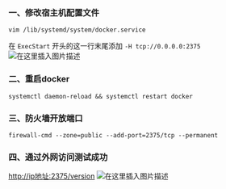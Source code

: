 ﻿### 一、修改宿主机配置文件

```shell
vim /lib/systemd/system/docker.service
```

在 `ExecStart` 开头的这一行末尾添加 `-H tcp://0.0.0.0:2375`
![在这里插入图片描述](https://img-blog.csdnimg.cn/20190822152957903.png?x-oss-process=image/watermark,type_ZmFuZ3poZW5naGVpdGk,shadow_10,text_aHR0cHM6Ly9ibG9nLmNzZG4ubmV0L3FxXzM4MjI1NTU4,size_16,color_FFFFFF,t_70)

### 二、重启docker

```shell
systemctl daemon-reload && systemctl restart docker
```

### 三、防火墙开放端口

```shell
firewall-cmd --zone=public --add-port=2375/tcp --permanent
```

### 四、通过外网访问测试成功

[http://ip地址:2375/version](http://ip%E5%9C%B0%E5%9D%80:2375/version)
![在这里插入图片描述](https://img-blog.csdnimg.cn/20190822154200163.png?x-oss-process=image/watermark,type_ZmFuZ3poZW5naGVpdGk,shadow_10,text_aHR0cHM6Ly9ibG9nLmNzZG4ubmV0L3FxXzM4MjI1NTU4,size_16,color_FFFFFF,t_70)

